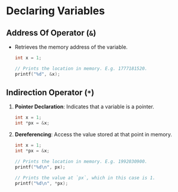 # Declaring Variables

## Address Of Operator (`&`)

- Retrieves the memory address of the variable.

    ```c
    int x = 1;

    // Prints the location in memory. E.g. 1777181520.
    printf("%d", &x);
    ```

## Indirection Operator (`*`)

1. **Pointer Declaration**: Indicates that a variable is a pointer.

    ```c
    int x = 1;
    int *px = &x;
    ```

2. **Dereferencing**: Access the value stored at that point in memory.

    ```c
    int x = 1;
    int *px = &x;

    // Prints the location in memory. E.g. 1992030900.
    printf("%d\n", px);  

    // Prints the value at `px`, which in this case is 1.
    printf("%d\n", *px);
    ```
